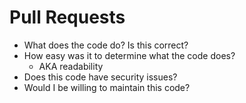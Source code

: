 # Pull Requests

- What does the code do? Is this correct?
- How easy was it to determine what the code does?
    - AKA readability
- Does this code have security issues?
- Would I be willing to maintain this code?

